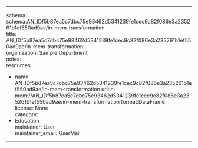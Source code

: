 


---  
schema: schema:AN_IDf5b87ea5c7dbc75e93462d5341239fe1cec9c82f086e3a235261b1ef550ad9ae/in-mem-transformation  
title: AN_IDf5b87ea5c7dbc75e93462d5341239fe1cec9c82f086e3a235261b1ef550ad9ae/in-mem-transformation  
organization: Sample Department  
notes:   
resources:  
- name: AN_IDf5b87ea5c7dbc75e93462d5341239fe1cec9c82f086e3a235261b1ef550ad9ae/in-mem-transformation 
 url:in-mem://AN_IDf5b87ea5c7dbc75e93462d5341239fe1cec9c82f086e3a235261b1ef550ad9ae/in-mem-transformation 
 format:DataFrame  
license: None  
category:
 - Education  
maintainer: User  
maintainer_email: UserMail  
---